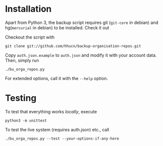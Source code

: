 Installation
============

Apart from Python 3, the backup script requires git (`git-core` in debian) and hg(`mercurial` in debian) to be installed. Check it out

Checkout the script with

    git clone git://github.com/hhucn/backup-organisation-repos.git

Copy `auth.json.example` to `auth.json` and modify it with your account data. Then, simply run

    ./bu_orga_repos.py

For extended options, call it with the `--help` option.

Testing
=======

To test that everything works *locally*, execute

    python3 -m unittest

To test the live system (requires auth.json) etc., call

    ./bu_orga_repos.py --test --your-options-if-any-here

